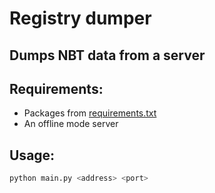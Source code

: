 # Registry dumper

## Dumps NBT data from a server

## Requirements:
- Packages from [requirements.txt](requirements.txt)
- An offline mode server

## Usage:
```sh
python main.py <address> <port>
```
